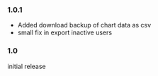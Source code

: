 
### 1.0.1

- Added download backup of chart data as csv
- small fix in export inactive users

### 1.0

initial release